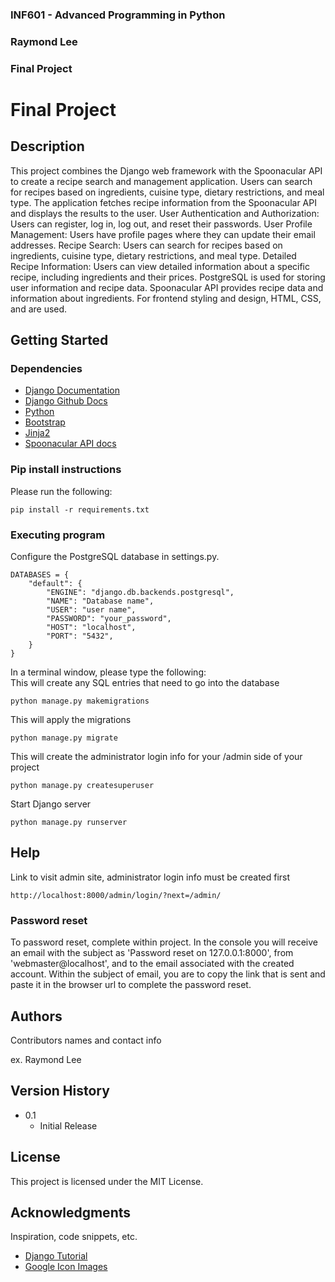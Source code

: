 ### INF601 - Advanced Programming in Python
### Raymond Lee
### Final Project


# Final Project

## Description


This project combines the Django web framework with the Spoonacular API to create a recipe search and management 
application. Users can search for recipes based on ingredients, cuisine type, dietary restrictions, and meal type. 
The application fetches recipe information from the Spoonacular API and displays the results to the user.
User Authentication and Authorization: Users can register, log in, log out, and reset their passwords.
User Profile Management: Users have profile pages where they can update their email addresses.
Recipe Search: Users can search for recipes based on ingredients, cuisine type, dietary restrictions, and meal type.
Detailed Recipe Information: Users can view detailed information about a specific recipe, including ingredients and 
their prices. PostgreSQL is used for storing user information and recipe data.
Spoonacular API provides recipe data and information about ingredients. For frontend styling and design, HTML, CSS, and 
are used.


## Getting Started

### Dependencies

* [Django Documentation](https://docs.djangoproject.com/en/5.0/)
* [Django Github Docs](https://github.com/django/django/tree/main)
* [Python](https://automatetheboringstuff.com/#toc)
* [Bootstrap](https://getbootstrap.com/docs/5.3/getting-started/introduction/)
* [Jinja2](https://flask.palletsprojects.com/en/3.0.x/templating/#jinja-setup)
* [Spoonacular API docs](https://spoonacular.com/food-api/docs)

### Pip install instructions

Please run the following:
```
pip install -r requirements.txt
```

### Executing program

Configure the PostgreSQL database in settings.py.
```
DATABASES = {
    "default": {
        "ENGINE": "django.db.backends.postgresql",
        "NAME": "Database name",
        "USER": "user name",
        "PASSWORD": "your_password",
        "HOST": "localhost",
        "PORT": "5432",
    }
}

```
In a terminal window, please type the following: <br>
This will create any SQL entries that need to go into the database

```
python manage.py makemigrations 
```

This will apply the migrations
```
python manage.py migrate
```

This will create the administrator login info for your /admin side of your project
```
python manage.py createsuperuser 
```

Start Django server

```
python manage.py runserver

```
## Help

Link to visit admin site, administrator login info must be created first
```
http://localhost:8000/admin/login/?next=/admin/
```

### Password reset
To password reset, complete within project. In the console you will receive an email with
the subject as 'Password reset on 127.0.0.1:8000', from 'webmaster@localhost', and to 
the email associated with the created account. Within the subject of email, you are to copy the link 
that is sent and paste it in the browser url to complete the password reset.

## Authors

Contributors names and contact info

ex. Raymond Lee 

## Version History

* 0.1
    * Initial Release

## License

This project is licensed under the MIT License.

## Acknowledgments

Inspiration, code snippets, etc.
* [Django Tutorial](https://docs.djangoproject.com/en/5.0/intro/tutorial01/)
* [Google Icon Images](https://fonts.google.com/icons)











